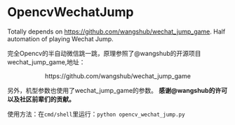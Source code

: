 # OpencvWechatJump
Totally depends on https://github.com/wangshub/wechat_jump_game. Half automation of playing Wechat Jump.

完全Opencv的半自动微信跳一跳，原理参照了@wangshub的开源项目wechat_jump_game,地址：
<center>https://github.com/wangshub/wechat_jump_game</center>

另外，机型参数也使用了wechat_jump_game的参数。
**感谢@wangshub的许可以及社区前辈们的贡献。**

使用方法：在`cmd/shell`里运行：`python opencv_wechat_jump.py`
